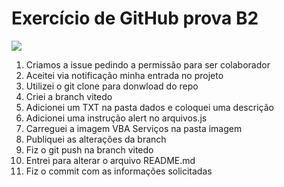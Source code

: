 # Exercício de GitHub prova B2

![](https://github.com/arleysouza/esof/blob/vitedo/imagens/vba_servicos.png)


1. Criamos a issue pedindo a permissão para ser colaborador </br>
2. Aceitei via notificação minha entrada no projeto </br>
3. Utilizei o git clone para donwload do repo </br>
4. Criei a branch vitedo </br>
5. Adicionei um TXT na pasta dados e coloquei uma descrição </br>
6. Adicionei uma instrução alert no arquivos.js </br>
7. Carreguei a imagem VBA Serviços na pasta imagem </br>
8. Publiquei as alterações da branch </br>
9. Fiz o git push na branch vitedo </br>
10. Entrei para alterar o arquivo README.md </br>
11. Fiz o commit com as informações solicitadas </br>  
